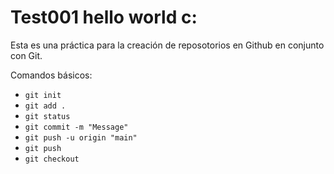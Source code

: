 # Test001 hello world c:

Esta es una práctica para la creación de reposotorios en Github en conjunto con Git.

Comandos básicos:

-   `git init`
-   `git add .`
-   `git status`
-   `git commit -m "Message"`
-   `git push -u origin "main"`
-   `git push`
-   `git checkout`
